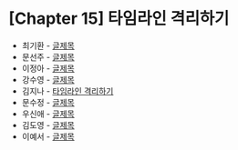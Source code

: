 # [Chapter 15] 타임라인 격리하기

- 최기환 - [글제목](링크)
- 문선주 - [글제목](링크)
- 이정아 - [글제목](링크)
- 강수영 - [글제목](링크)
- 김지나 - [타임라인 격리하기](https://zzinao.notion.site/chap15-9de1f0d7080f4d3fbceb90cf382d0b7e?pvs=4)
- 문수정 - [글제목](링크)
- 우신애 - [글제목](링크)
- 김도영 - [글제목](링크)
- 이예서 - [글제목](링크)
